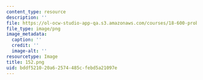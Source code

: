 ```yaml
---
content_type: resource
description: ''
file: https://ol-ocw-studio-app-qa.s3.amazonaws.com/courses/18-600-probability-and-random-variables-fall-2019/bddf521020a62574485cfebd5a21097e_152.png
file_type: image/png
image_metadata:
  caption: ''
  credit: ''
  image-alt: ''
resourcetype: Image
title: 152.png
uid: bddf5210-20a6-2574-485c-febd5a21097e
---
```

